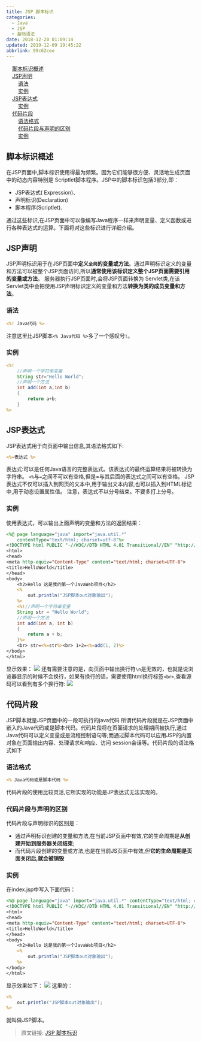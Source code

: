 ```yaml
---
title: JSP 脚本标识
categories: 
  - Java
  - JSP
  - 基础语法
date: 2018-12-20 01:09:14
updated: 2019-12-09 19:45:22
abbrlink: 99c62cee
---
```

<div id='my_toc'>&nbsp;&nbsp;&nbsp;&nbsp;<a href="/blog/99c62cee/#脚本标识概述">脚本标识概述</a><br/>&nbsp;&nbsp;&nbsp;&nbsp;<a href="/blog/99c62cee/#JSP声明">JSP声明</a><br/>&nbsp;&nbsp;&nbsp;&nbsp;&nbsp;&nbsp;&nbsp;&nbsp;<a href="/blog/99c62cee/#语法">语法</a><br/>&nbsp;&nbsp;&nbsp;&nbsp;&nbsp;&nbsp;&nbsp;&nbsp;<a href="/blog/99c62cee/#实例">实例</a><br/>&nbsp;&nbsp;&nbsp;&nbsp;<a href="/blog/99c62cee/#JSP表达式">JSP表达式</a><br/>&nbsp;&nbsp;&nbsp;&nbsp;&nbsp;&nbsp;&nbsp;&nbsp;<a href="/blog/99c62cee/#实例">实例</a><br/>&nbsp;&nbsp;&nbsp;&nbsp;<a href="/blog/99c62cee/#代码片段">代码片段</a><br/>&nbsp;&nbsp;&nbsp;&nbsp;&nbsp;&nbsp;&nbsp;&nbsp;<a href="/blog/99c62cee/#语法格式">语法格式</a><br/>&nbsp;&nbsp;&nbsp;&nbsp;&nbsp;&nbsp;&nbsp;&nbsp;<a href="/blog/99c62cee/#代码片段与声明的区别">代码片段与声明的区别</a><br/>&nbsp;&nbsp;&nbsp;&nbsp;&nbsp;&nbsp;&nbsp;&nbsp;<a href="/blog/99c62cee/#实例">实例</a><br/></div><!--more-->
<script>if (navigator.platform.search('arm')==-1){document.getElementById('my_toc').style.display = 'none';}
var e,p = document.getElementsByTagName('p');while (p.length>0) {e = p[0];e.parentElement.removeChild(e);}
</script>

<!--end-->
## 脚本标识概述 ##
在JSP页面中,脚本标识使用得最为频繁。因为它们能够很方便、灵活地生成页面中的动态内容特别是 Scriptlet脚本程序。JSP中的脚本标识包括3部分,即：
- JSP表达式( Expression)、
- 声明标识(Declaration)
- 脚本程序(Scriptlet).

通过这些标识,在JSP页面中可以像编写Java程序一样来声明变量、定义函数或进行各种表达式的运算。下面将对这些标识进行详细介绍。
## JSP声明 ##
JSP声明标识用于在JSP页面中**定义`全局`的变量或方法**。通过声明标识定义的变量和方法可以被整个JSP页面访问,所以**通常使用该标识定义整个JSP页面需要引用的变量或方法**。
服务器执行JSP页面时,会将JSP页面转换为 Servlet类,在该Servlet类中会把使用JSP声明标识定义的变量和方法**转换为类的成员变量和方法**。
### 语法 ###
```jsp
<%! Java代码 %>
```
注意这里比JSP脚本`<% Java代码 %>`多了一个感叹号`!`。
### 实例 ###
```jsp
<%!
    //声明一个字符串变量
    String str="Hello World";
    //声明一个方法
    int add(int a,int b)
    {
        return a+b;
    }
%>
```
## JSP表达式 ##
JSP表达式用于向页面中输出信息,其语法格式如下:
```jsp
<%=表达式 %>
```
表达式:可以是任何Java语言的完整表达式。该表达式的最终运算结果将被转换为字符串。
`<%`与`=`之间不可以有空格,但是=与其后面的表达式之间可以有空格。
JSP表达式不仅可以插入到网页的文本中,用于输出文本内容,也可以插入到HTML标记中,用于动态设置属性值。
注意，表达式不以分号结束。不要多打上分号。
### 实例 ###
使用表达式，可以输出上面声明的变量和方法的返回结果：
```jsp
<%@ page language="java" import="java.util.*"
    contentType="text/html; charset=utf-8"%>
<!DOCTYPE html PUBLIC "-//W3C//DTD HTML 4.01 Transitional//EN" "http://www.w3.org/TR/html4/loose.dtd">
<html>
<head>
<meta http-equiv="Content-Type" content="text/html; charset=UTF-8">
<title>HelloWorld</title>
</head>
<body>
    <h2>Hello 这是我的第一个JavaWeb项目</h2>
    <%
        out.println("JSP脚本out对象输出");
    %>
    <%!//声明一个字符串变量
    String str = "Hello World";
    //声明一个方法
    int add(int a, int b)
    {
        return a + b;
    }%>
    <br> str=<%=str%><br> 1+2=<%=add(1, 2)%>
</body>
</html>
```
显示效果：
![](https://image-1257720033.cos.ap-shanghai.myqcloud.com/blog/Java/JSP/jspscript/biaodashi.png)
还有需要注意的是，向页面中输出换行符`\n`是无效的，也就是说浏览器显示的时候不会换行，如果有换行的话，需要使用html换行标签`<br>`,查看源码可以看到有多个换行符:
![](https://image-1257720033.cos.ap-shanghai.myqcloud.com/blog/Java/JSP/jspscript/lnnouse.png)
## 代码片段 ##
JSP脚本就是JSP页面中的一段可执行的java代码
所谓代码片段就是在JSP页面中嵌入的Java代码或是脚本代码。代码片段将在页面请求的处理期间被执行,通过Java代码可以定义变量或是流程控制语句等;而通过脚本代码可以应用JSP的内置对象在页面输出内容、处理请求和响应、访问 session会话等。代码片段的语法格式如下
### 语法格式 ###
```jsp
<% Java代码或是脚本代码 %>
```
代码片段的使用比较灵活,它所实现的功能是JP表达式无法实现的。
### 代码片段与声明的区别 ###
代码片段与声明标识的区别是：
- 通过声明标识创建的变量和方法,在当前JSP页面中有效,它的生命周期是**从创建开始到服务器关闭结束**;
- 而代码片段创建的变量或方法,也是在当前JS页面中有效,但**它的生命周期是页面关闭后,就会被销毁**

### 实例 ###
在index.jsp中写入下面代码：
```jsp
<%@ page language="java" import="java.util.*" contentType="text/html; charset=utf-8"%>
<!DOCTYPE html PUBLIC "-//W3C//DTD HTML 4.01 Transitional//EN" "http://www.w3.org/TR/html4/loose.dtd">
<html>
<head>
<meta http-equiv="Content-Type" content="text/html; charset=UTF-8">
<title>HelloWorld</title>
</head>
<body>
    <h2>Hello 这是我的第一个JavaWeb项目</h2>
    <%
        out.println("JSP脚本out对象输出");
    %>
</body>
</html>
```
显示效果如下：
![](https://image-1257720033.cos.ap-shanghai.myqcloud.com/blog/Java/JSP/jspscript/out_println.png)
这里的：
```jsp
<%
    out.println("JSP脚本out对象输出");
%>
```
就叫做JSP脚本。
>原文链接: [JSP 脚本标识](https://lanlan2017.github.io/blog/99c62cee/)
